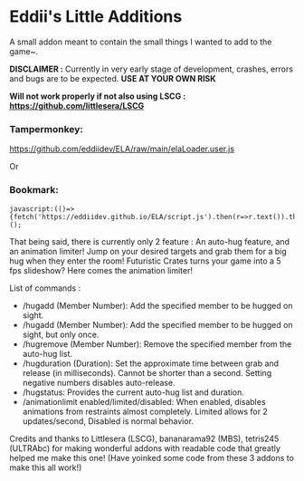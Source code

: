 # Eddii's Little Additions

A small addon meant to contain the small things I wanted to add to the game~.

**DISCLAIMER :** Currently in very early stage of development, crashes, errors and bugs are to be expected. **USE AT YOUR OWN RISK**

**Will not work properly if not also using LSCG : https://github.com/littlesera/LSCG**

### Tampermonkey:
https://github.com/eddiidev/ELA/raw/main/elaLoader.user.js

Or

### Bookmark: 
```
javascript:(()=>{fetch('https://eddiidev.github.io/ELA/script.js').then(r=>r.text()).then(r=>eval(r));})();
```

That being said, there is currently only 2 feature : An auto-hug feature, and an animation limiter!
Jump on your desired targets and grab them for a big hug when they enter the room!
Futuristic Crates turns your game into a 5 fps slideshow? Here comes the animation limiter! 

List of commands :
- /hugadd (Member Number): Add the specified member to be hugged on sight.
- /hugadd (Member Number): Add the specified member to be hugged on sight, but only once.
- /hugremove (Member Number): Remove the specified member from the auto-hug list.
- /hugduration (Duration): Set the approximate time between grab and release (in milliseconds). Cannot be shorter than a second. Setting negative numbers disables auto-release.
- /hugstatus: Provides the current auto-hug list and duration.
- /animationlimit enabled/limited/disabled: When enabled, disables animations from restraints almost completely. Limited allows for 2 updates/second, Disabled is normal behavior.

Credits and thanks to Littlesera (LSCG), bananarama92 (MBS), tetris245 (ULTRAbc) for making wonderful addons with readable code that greatly helped me make this one! (Have yoinked some code from these 3 addons to make this all work!)
  
